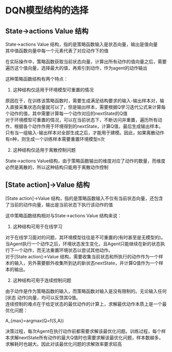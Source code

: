 # DQN模型结构的选择
## State->actions Value 结构
State->actions Value 结构，指的是策略函数输入是状态向量，输出是值向量  
其中值函数向量中每一个元素代表了对应动作下的值  

在实际操作中，策略函数获取当前状态向量，计算出所有动作的值向量之后，需要遍历这个值向量，选择最大的值，再索引到动作，作为agent的动作输出  

这种策略函数结构有两个特点：  

1. 这种结构仅适用于环境模型可重置的情况  

原因在于，在训练该策略函数时，需要生成满足结构要求的输入-输出样本对，输入直接采集状态向量就可以了，但是输出样本，需要根据Q学习迭代公式来计算每个动作的值，其中需要计算每一个动作对应的nextState的Q值  
对于环境模型可重置的情况，可以在当前状态下，不断访问并重置，遍历所有动作，根据各个动作作用于环境得到的nextState，计算Q值，最后生成输出样本。只有当一组输入-输出样本对全部生成之后，才能用于建模。因此，如果离散动作有n种，则生成一个训练样本需要重置环境模型n次  

2. 这种结构仅适用于离散控制问题  

State->actions Value结构，由于策略函数输出的维度对应了动作的数量，而维度必然是离散的，所以这种结构只能用于离散动作控制   

## [State action]->Value 结构
[State action]->Value 结构，指的是策略函数输入不仅有当前状态向量，还包含了当前的动作向量，输出是当前状态下执行该动作的值  

这中策略函数结构相对与State->actions Value 结构来说：  

1. 这种结构可用于在线学习  

对于在线学习面对的问题，其环境模型往往是不可重置的(有时甚至是无模型的)。当Agent执行一个动作之后，环境状态发生变化，且Agent只能继续在新的状态执行下一个动作，而无法重置环境状态以尝试其他动作。  
对于[State action]->Value 结构，需要收集当前状态和所执行的动作作为一个样本的输入，另外需要额外收集所到达的新状态nextState，并计算Q值作为一个样本的输出。  

2. 这种结构可用于连续控制问题  

由于动作是作为策略函数的输入，而策略函数对输入是没有限制的。无论输入任何[状态 动作]向量，均可以反馈其Q值。  
连续控制的难点在于给定状态的最优动作的计算上，求解最优动作本质上是一个最优化问题： 

A_{max}=argmax(Q=f(S,A))

决策过程，每次Agent在执行动作前都需要求解该最优化问题。训练过程，每个样本求解nextState所有动作的最大Q值时也需要求解该最优化问题，样本数越多，求解耗时也越大。因此对该最优化问题的求解效率要求较高







